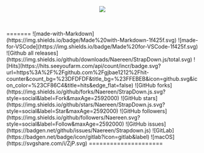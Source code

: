 <br><br>
<p align="center">
  <img src="https://readme-typing-svg.demolab.com/?lines=Hello+my+name+is+JuHee+Kim;Welcome+to+oochoo's+GitHub!;oochoo+GitHub;&font=Oleo+Script&color=ccccff&size=42&center=true&vCenter=true&width=500&height=72&duration=4000&pause=1000">
</p>
<br><br>
=======
![made-with-Markdown](https://img.shields.io/badge/Made%20with-Markdown-1f425f.svg)
![made-for-VSCode](https://img.shields.io/badge/Made%20for-VSCode-1f425f.svg)
![Github all releases](https://img.shields.io/github/downloads/Naereen/StrapDown.js/total.svg)
![Hits](https://hits.seeyoufarm.com/api/count/incr/badge.svg?url=https%3A%2F%2Fgithub.com%2Fgjbae1212%2Fhit-counter&count_bg=%23DFDFDF&title_bg=%23FFEBEB&icon=github.svg&icon_color=%23CF86C4&title=hits&edge_flat=false)
![GitHub forks](https://img.shields.io/github/forks/Naereen/StrapDown.js.svg?style=social&label=Fork&maxAge=2592000)
![GitHub stars](https://img.shields.io/github/stars/Naereen/StrapDown.js.svg?style=social&label=Star&maxAge=2592000)
![GitHub followers](https://img.shields.io/github/followers/Naereen.svg?style=social&label=Follow&maxAge=2592000)
![GitHub issues](https://badgen.net/github/issues/Naereen/Strapdown.js)
![GitLab](https://badgen.net/badge/icon/gitlab?icon=gitlab&label)
![macOS](https://svgshare.com/i/ZjP.svg)
=====================

